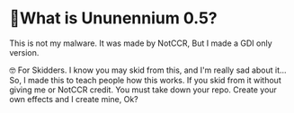 # 🤔What is Ununennium 0.5?
This is not my malware. It was made by NotCCR, But I made a GDI only version.

🤓 For Skidders.
I know you may skid from this, and I'm really sad about it... So, I made this to teach people how this works. If you skid from it without giving me or NotCCR credit. You must take down your repo.
Create your own effects and I create mine, Ok?
